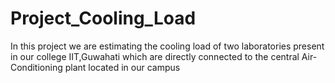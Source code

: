 # Project_Cooling_Load
In this project we are estimating the cooling load of two laboratories present in our college IIT,Guwahati which are directly connected to the central Air-Conditioning plant located in our campus
